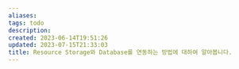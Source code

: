 ```yaml
---
aliases: 
tags: todo
description:
created: 2023-06-14T19:51:26
updated: 2023-07-15T21:33:03
title: Resource Storage와 Database를 연동하는 방법에 대하여 알아봅니다.
---
```

